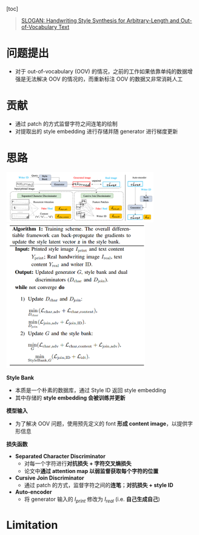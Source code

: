 [toc]

> [SLOGAN: Handwriting Style Synthesis for Arbitrary-Length and Out-of-Vocabulary Text](https://arxiv.org/abs/2202.11456)

# 问题提出

- 对于 out-of-vocabulary (OOV) 的情况，之前的工作如果依靠单纯的数据增强是无法解决 OOV 的情况的，而重新标注 OOV 的数据又非常消耗人工



# 贡献

- 通过 patch 的方式监督字符之间连笔的绘制
- 对提取出的 style embedding 进行存储并随 generator 进行梯度更新



# 思路

<img src="assets/image-20250616215546535.png" alt="image-20250616215546535" style="zoom: 38%;" /><img src="assets/image-20250616215627632.png" alt="image-20250616215627632" style="zoom:50%;" />

**Style Bank**

- 本质是一个朴素的数据库，通过 Style ID  返回 style embedding
- 其中存储的 **style embedding 会被训练并更新**

**模型输入**

- 为了解决 OOV 问题，使用预先定义的 font **形成 content image**，以提供字形信息

**损失函数**

- **Separated Character Discriminator**
  - 对每一个字符进行**对抗损失 + 字符交叉熵损失**
  - 论文中**通过 attention map 以弱监督获取每个字符的位置**
- **Cursive Join Discriminator**
  - 通过 patch 的方式，监督字符之间的**连笔**；**对抗损失 + style ID**
- **Auto-encoder**
  - 将 generator 输入的 $I_{print}$ 修改为 $I_{real}$ (i.e. **自己生成自己**)



# Limitation